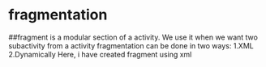 # fragmentation
##fragment is a modular section of a activity.
We use it when we want two subactivity from a activity
fragmentation can be done in two ways:
1.XML
2.Dynamically
Here, i have created fragment using xml 
